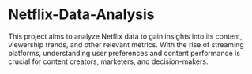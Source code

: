 # Netflix-Data-Analysis
This project aims to analyze Netflix data to gain insights into its content, viewership trends, and other relevant metrics. With the rise of streaming platforms, understanding user preferences and content performance is crucial for content creators, marketers, and decision-makers.
